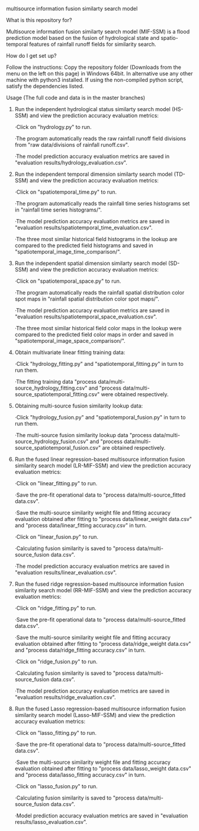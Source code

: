 multisource information fusion similarty search model 

What is this repository for?
  
  Multisource information fusion similarty search model (MIF-SSM) is a flood prediction model based on the fusion of hydrological state and spatio-temporal features of rainfall runoff fields for similarity search.

How do I get set up?

  Follow the instructions: Copy the repository folder (Downloads from the menu on the left on this page) in Windows 64bit. In alternative use any other machine with python3 installed. If using the non-compiled python script, satisfy the dependencies listed.

Usage (The full code and data is in the master branches)

1. Run the independent hydrological status similarty search model (HS-SSM) and view the prediction accuracy evaluation metrics:
    
    ·Click on "hydrology.py" to run.
    
    ·The program automatically reads the raw rainfall runoff field divisions from "raw data/divisions of rainfall runoff.csv".

    ·The model prediction accuracy evaluation metrics are saved in "evaluation results/hydrology_evaluation.csv".

2. Run the independent temporal dimension similarty search model (TD-SSM) and view the prediction accuracy evaluation metrics:

    ·Click on "spatiotemporal_time.py" to run.

    ·The program automatically reads the rainfall time series histograms set in "rainfall time series histograms/".

    ·The model prediction accuracy evaluation metrics are saved in "evaluation results/spatiotemporal_time_evaluation.csv".

      ·The three most similar historical field histograms in the lookup are compared to the predicted field histograms and saved in "spatiotemporal_image_time_comparison/".

3. Run the independent spatial dimension similarty search model (SD-SSM) and view the prediction accuracy evaluation metrics:

    ·Click on "spatiotemporal_space.py" to run.

    ·The program automatically reads the rainfall spatial distribution color spot maps in "rainfall spatial distribution color spot maps/".

    ·The model prediction accuracy evaluation metrics are saved in "evaluation results/spatiotemporal_space_evaluation.csv".

    ·The three most similar historical field color maps in the lookup were compared to the predicted field color maps in order and saved in "spatiotemporal_image_space_comparison/".

4. Obtain multivariate linear fitting training data:   

    ·Click "hydrology_fitting.py" and "spatiotemporal_fitting.py" in turn to run them.

    ·The fitting training data "process data/multi-source_hydrology_fitting.csv" and "process data/multi-source_spatiotemporal_fitting.csv" were obtained respectively.

5. Obtaining multi-source fusion similarity lookup data:

    ·Click "hydrology_fusion.py" and "spatiotemporal_fusion.py" in turn to run them.

    ·The multi-source fusion similarity lookup data "process data/multi-source_hydrology_fusion.csv" and "process data/multi-source_spatiotemporal_fusion.csv" are obtained respectively.

6. Run the fused linear regression-based multisource information fusion similarity search model (LR-MIF-SSM) and view the prediction accuracy evaluation metrics:

    ·Click on "linear_fitting.py" to run.    

    ·Save the pre-fit operational data to "process data/multi-source_fitted data.csv".

    ·Save the multi-source similarity weight file and fitting accuracy evaluation obtained after fitting to "process data/linear_weight data.csv" and "process data/linear_fitting accuracy.csv" in turn.

    ·Click on "linear_fusion.py" to run.

    ·Calculating fusion similarity is saved to "process data/multi-source_fusion data.csv".

    ·The model prediction accuracy evaluation metrics are saved in "evaluation results/linear_evaluation.csv".

7. Run the fused ridge regression-based multisource information fusion similarity search model (RR-MIF-SSM) and view the prediction accuracy evaluation metrics:

    ·Click on "ridge_fitting.py" to run.

    ·Save the pre-fit operational data to "process data/multi-source_fitted data.csv".

    ·Save the multi-source similarity weight file and fitting accuracy evaluation obtained after fitting to "process data/ridge_weight data.csv" and "process data/ridge_fitting accuracy.csv" in turn.

    ·Click on "ridge_fusion.py" to run.

    ·Calculating fusion similarity is saved to "process data/multi-source_fusion data.csv".

    ·The model prediction accuracy evaluation metrics are saved in "evaluation results/ridge_evaluation.csv".

8. Run the fused Lasso regression-based multisource information fusion similarity search model (Lasso-MIF-SSM) and view the prediction accuracy evaluation metrics:

    ·Click on "lasso_fitting.py" to run.

    ·Save the pre-fit operational data to "process data/multi-source_fitted data.csv".

    ·Save the multi-source similarity weight file and fitting accuracy evaluation obtained after fitting to "process data/lasso_weight data.csv" and "process data/lasso_fitting accuracy.csv" in turn.

    ·Click on "lasso_fusion.py" to run.

    ·Calculating fusion similarity is saved to "process data/multi-source_fusion data.csv".

    ·Model prediction accuracy evaluation metrics are saved in "evaluation results/lasso_evaluation.csv".
